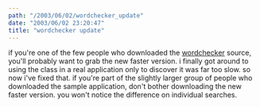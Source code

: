 ```yaml
---
path: "/2003/06/02/wordchecker_update" 
date: "2003/06/02 23:20:47" 
title: "wordchecker update" 
---
```

<p>if you're one of the few people who downloaded the <a href="http://www.randomchaos.com/software/cocoa/wordChecker/">wordchecker</a> source, you'll probably want to grab the new faster version. i finally got around to using the class in a real application only to discover it was far too slow. so now i've fixed that. if you're part of the slightly larger group of people who downloaded the sample application, don't bother downloading the new faster version. you won't notice the difference on individual searches.</p>